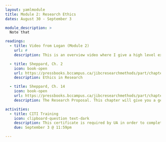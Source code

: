 ```yaml
---
layout: yamlmodule
title: Module 2: Research Ethics
dates: August 30 - September 3

module_description: >
  Note that

readings:
  - title: Video from Logan (Module 2)
    url: #
    description: This is an overview video where I give a high level explanation of the readings and describe this week's tasks.

  - title: Sheppard, Ch. 2
    icon: book-open
    url: https://pressbooks.bccampus.ca/jibcresearchmethods/part/chapter2/
    description: Ethics in Research

  - title: Sheppard, Ch. 14
    icon: book-open
    url: https://pressbooks.bccampus.ca/jibcresearchmethods/part/chapter14/
    description: The Research Proposal. This chapter will give you a general idea of what's involved in your final project.

activities:
  - title: CITI Training
    icon: clipboard-question text-dark
    description: This certificate is required by UA in order to complete human subjects research. There are several modules with quizzes at each. <strong>Upload your certificate to Blackboard</strong>.
    due: September 3 @ 11:59pm

---
```


